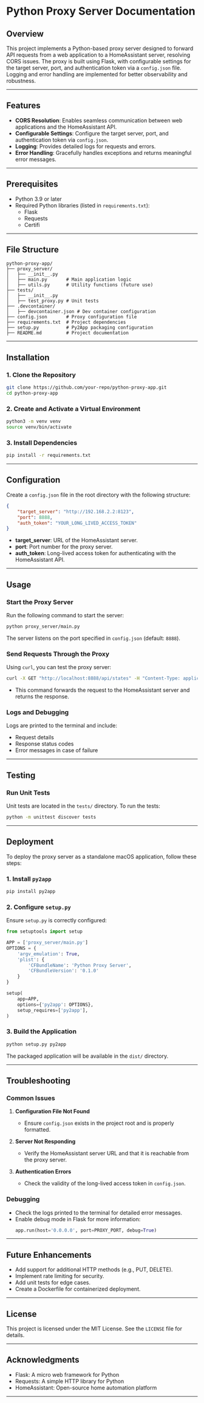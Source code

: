 # Python Proxy Server Documentation

## Overview

This project implements a Python-based proxy server designed to forward API requests from a web application to a HomeAssistant server, resolving CORS issues. The proxy is built using Flask, with configurable settings for the target server, port, and authentication token via a `config.json` file. Logging and error handling are implemented for better observability and robustness.

---

## Features

- **CORS Resolution**: Enables seamless communication between web applications and the HomeAssistant API.
- **Configurable Settings**: Configure the target server, port, and authentication token via `config.json`.
- **Logging**: Provides detailed logs for requests and errors.
- **Error Handling**: Gracefully handles exceptions and returns meaningful error messages.

---

## Prerequisites

- Python 3.9 or later
- Required Python libraries (listed in `requirements.txt`):
  - Flask
  - Requests
  - Certifi

---

## File Structure

```plaintext
python-proxy-app/
├── proxy_server/
│   ├── __init__.py
│   ├── main.py       # Main application logic
│   ├── utils.py      # Utility functions (future use)
├── tests/
│   ├── __init__.py
│   ├── test_proxy.py # Unit tests
├── .devcontainer/
│   ├── devcontainer.json # Dev container configuration
├── config.json       # Proxy configuration file
├── requirements.txt  # Project dependencies
├── setup.py          # Py2App packaging configuration
├── README.md         # Project documentation
```

---

## Installation

### 1. Clone the Repository

```bash
git clone https://github.com/your-repo/python-proxy-app.git
cd python-proxy-app
```

### 2. Create and Activate a Virtual Environment

```bash
python3 -m venv venv
source venv/bin/activate
```

### 3. Install Dependencies

```bash
pip install -r requirements.txt
```

---

## Configuration

Create a `config.json` file in the root directory with the following structure:

```json
{
    "target_server": "http://192.168.2.2:8123",
    "port": 8888,
    "auth_token": "YOUR_LONG_LIVED_ACCESS_TOKEN"
}
```

- **target\_server**: URL of the HomeAssistant server.
- **port**: Port number for the proxy server.
- **auth\_token**: Long-lived access token for authenticating with the HomeAssistant API.

---

## Usage

### Start the Proxy Server

Run the following command to start the server:

```bash
python proxy_server/main.py
```

The server listens on the port specified in `config.json` (default: `8888`).

### Send Requests Through the Proxy

Using `curl`, you can test the proxy server:

```bash
curl -X GET "http://localhost:8888/api/states" -H "Content-Type: application/json"
```

- This command forwards the request to the HomeAssistant server and returns the response.

### Logs and Debugging

Logs are printed to the terminal and include:

- Request details
- Response status codes
- Error messages in case of failure

---

## Testing

### Run Unit Tests

Unit tests are located in the `tests/` directory. To run the tests:

```bash
python -m unittest discover tests
```

---

## Deployment

To deploy the proxy server as a standalone macOS application, follow these steps:

### 1. Install `py2app`

```bash
pip install py2app
```

### 2. Configure `setup.py`

Ensure `setup.py` is correctly configured:

```python
from setuptools import setup

APP = ['proxy_server/main.py']
OPTIONS = {
    'argv_emulation': True,
    'plist': {
        'CFBundleName': 'Python Proxy Server',
        'CFBundleVersion': '0.1.0'
    }
}

setup(
    app=APP,
    options={'py2app': OPTIONS},
    setup_requires=['py2app'],
)
```

### 3. Build the Application

```bash
python setup.py py2app
```

The packaged application will be available in the `dist/` directory.

---

## Troubleshooting

### Common Issues

1. **Configuration File Not Found**

   - Ensure `config.json` exists in the project root and is properly formatted.

2. **Server Not Responding**

   - Verify the HomeAssistant server URL and that it is reachable from the proxy server.

3. **Authentication Errors**

   - Check the validity of the long-lived access token in `config.json`.

### Debugging

- Check the logs printed to the terminal for detailed error messages.
- Enable debug mode in Flask for more information:
  ```python
  app.run(host='0.0.0.0', port=PROXY_PORT, debug=True)
  ```

---

## Future Enhancements

- Add support for additional HTTP methods (e.g., PUT, DELETE).
- Implement rate limiting for security.
- Add unit tests for edge cases.
- Create a Dockerfile for containerized deployment.

---

## License

This project is licensed under the MIT License. See the `LICENSE` file for details.

---

## Acknowledgments

- Flask: A micro web framework for Python
- Requests: A simple HTTP library for Python
- HomeAssistant: Open-source home automation platform

---

